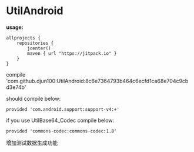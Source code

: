 # UtilAndroid
**usage:**

    allprojects {
    	repositories {
    		jcenter()
    		maven { url "https://jitpack.io" }
    	}
    }


compile 'com.github.djun100:UtilAndroid:8c6e7364793b464c6ecfd1ca68e704c9cbd3e74b'

should compile below:

    provided 'com.android.support:support-v4:+'

if you use UtilBase64_Codec compile below:

    provided 'commons-codec:commons-codec:1.8'

增加测试数据生成功能